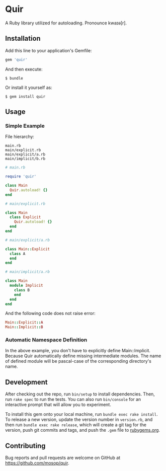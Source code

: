 # Quir

A Ruby library utilized for autoloading. Pronounce kwaɪə[r].

## Installation

Add this line to your application's Gemfile:

```ruby
gem 'quir'
```

And then execute:

    $ bundle

Or install it yourself as:

    $ gem install quir

## Usage

### Simple Example

File hierarchy:

```
main.rb
main/explicit.rb
main/explicit/a.rb
main/implicit/b.rb
```

```ruby
# main.rb

require 'quir'

class Main
  Quir.autoload! {}
end

# main/explicit.rb

class Main
  class Explicit
    Quir.autoload! {}
  end
end

# main/explicit/a.rb

class Main::Explicit
  class A
  end
end

# main/implicit/a.rb

class Main
  module Implicit
    class B
    end
  end
end
```

And the following code does not raise error:

```ruby
Main::Explicit::A
Main::Implicit::B
```

### Automatic Namespace Definition

In the above example, you don't have to explicitly define Main::Implicit. Because Quir automatically define missing intermediate modules. The name of defined module will be pascal-case of the corresponding directory's name.

## Development

After checking out the repo, run `bin/setup` to install dependencies. Then, run `rake spec` to run the tests. You can also run `bin/console` for an interactive prompt that will allow you to experiment.

To install this gem onto your local machine, run `bundle exec rake install`. To release a new version, update the version number in `version.rb`, and then run `bundle exec rake release`, which will create a git tag for the version, push git commits and tags, and push the `.gem` file to [rubygems.org](https://rubygems.org).

## Contributing

Bug reports and pull requests are welcome on GitHub at https://github.com/mosop/quir.
